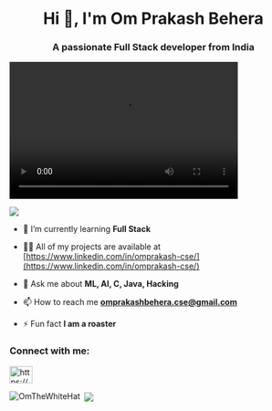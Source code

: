  <h1 align="center">Hi 👋, I'm Om Prakash Behera</h1>
<h3 align="center">A passionate Full Stack developer from India</h3>
<video width="400" height="240" align="right" src="https://cdnl.iconscout.com/lottie/premium/thumb/programmer-4375641-3645911.mp4" type="video/mp4"></video>

<p align="left"> <img src="https://komarev.com/ghpvc/?username=OmTheWhiteHat&abbreviated=true" /> </p>

- 🌱 I’m currently learning **Full Stack**

- 👨‍💻 All of my projects are available at [https://www.linkedin.com/in/omprakash-cse/](https://www.linkedin.com/in/omprakash-cse/)

- 💬 Ask me about **ML, AI, C, Java, Hacking**

- 📫 How to reach me **omprakashbehera.cse@gmail.com**

- ⚡ Fun fact **I am a roaster**

<h3 align="left">Connect with me:</h3>
<p align="left">
<a href="https://www.linkedin.com/in/omprakash-cse/" target="blank"><img align="center" src="https://raw.githubusercontent.com/rahuldkjain/github-profile-readme-generator/master/src/images/icons/Social/linked-in-alt.svg" alt="https://www.linkedin.com/in/omprakash-cse/" height="30" width="40" /></a>
</p>

<p><img align="left" src="https://github-readme-stats.vercel.app/api/top-langs?username=OmTheWhiteHat&show_icons=true&locale=en&layout=compact" alt="OmTheWhiteHat" /></p>

<p>&nbsp;<img align="center" src="https://github-readme-stats.vercel.app/api?username=OmTheWhiteHat&show_icons=true&locale=en" /></p>


